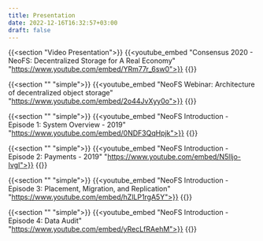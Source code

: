 ```yaml
---
title: Presentation
date: 2022-12-16T16:32:57+03:00
draft: false
---
```


{{<section "Video Presentation">}}
  {{<youtube_embed "Consensus 2020 - NeoFS: Decentralized Storage for A Real Economy" "https://www.youtube.com/embed/YRm77r_6sw0">}}
{{</section>}}

{{<section "" "simple">}}
  {{<youtube_embed "NeoFS Webinar: Architecture of decentralized object storage" "https://www.youtube.com/embed/2o44JvXyy0o">}}
{{</section>}}

{{<section "" "simple">}}
  {{<youtube_embed "NeoFS Introduction - Episode 1: System Overview - 2019" "https://www.youtube.com/embed/0NDF3QqHpjk">}}
{{</section>}}

{{<section "" "simple">}}
  {{<youtube_embed "NeoFS Introduction - Episode 2: Payments - 2019" "https://www.youtube.com/embed/N5lljo-IvgI">}}
{{</section>}}

{{<section "" "simple">}}
  {{<youtube_embed "NeoFS Introduction - Episode 3: Placement, Migration, and Replication" "https://www.youtube.com/embed/hZlLP1rgA5Y">}}
{{</section>}}

{{<section "" "simple">}}
  {{<youtube_embed "NeoFS Introduction - Episode 4: Data Audit" "https://www.youtube.com/embed/yRecLfRAehM">}}
{{</section>}}
